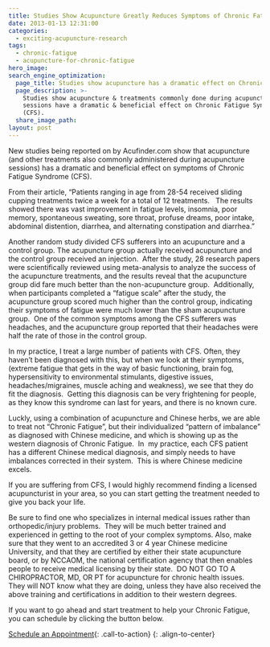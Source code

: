 ```yaml
---
title: Studies Show Acupuncture Greatly Reduces Symptoms of Chronic Fatigue Syndrome
date: 2013-01-13 12:31:00
categories:
  - exciting-acupuncture-research
tags:
  - chronic-fatigue
  - acupuncture-for-chronic-fatigue
hero_image:
search_engine_optimization:
  page_title: Studies show acupuncture has a dramatic effect on Chronic Fatigue
  page_description: >-
    Studies show acupuncture & treatments commonly done during acupuncture
    sessions have a dramatic & beneficial effect on Chronic Fatigue Syndrome
    (CFS).
  share_image_path:
layout: post
---
```


New studies being reported on by Acufinder.com show that acupuncture (and other treatments also commonly administered during acupuncture sessions) has a dramatic and beneficial effect on symptoms of Chronic Fatigue Syndrome (CFS).

From their article, “Patients ranging in age from 28-54 received sliding cupping treatments twice a week for a total of 12 treatments. &nbsp; The results showed there was vast improvement in fatigue levels, insomnia, poor memory, spontaneous sweating, sore throat, profuse dreams, poor intake, abdominal distention, diarrhea, and alternating constipation and diarrhea.”

Another random study divided CFS sufferers into an acupuncture and a control group. The acupuncture group actually received acupuncture and the control group received an injection.&nbsp; After the study, 28 research papers were scientifically reviewed using meta-analysis to analyze the success of the acupuncture treatments, and the results reveal that the acupuncture group did fare much better than the non-acupuncture group.&nbsp; Additionally, when participants completed a “fatigue scale” after the study, the acupuncture group scored much higher than the control group, indicating their symptoms of fatigue were much lower than the sham acupuncture group.&nbsp; One of the common symptoms among the CFS sufferers was headaches, and the acupuncture group reported that their headaches were half the rate of those in the control group.

In my practice, I treat a large number of patients with CFS. Often, they haven’t been diagnosed with this, but when we look at their symptoms, (extreme fatigue that gets in the way of basic functioning, brain fog, hypersensitivity to environmental stimulants, digestive issues, headaches/migraines, muscle aching and weakness), we see that they do fit the diagnosis.&nbsp; Getting this diagnosis can be very frightening for people, as they know this syndrome can last for years, and there is no known cure.

Luckly, using a combination of acupuncture and Chinese herbs, we are able to treat not “Chronic Fatigue”, but their individualized “pattern of imbalance” as diagnosed with Chinese medicine, and which is showing up as the western diagnosis of Chronic Fatigue.&nbsp; In&nbsp; my practice, each CFS patient has a different Chinese medical diagnosis, and simply needs to have imbalances corrected in their system.&nbsp; This is where Chinese medicine excels.

If you are suffering from CFS, I would highly recommend finding a licensed acupuncturist in your area, so you can start getting the treatment needed to give you back your life.&nbsp;

Be sure to find one who specializes in internal medical issues rather than orthopedic/injury problems.&nbsp; They will be much better trained and experienced in getting to the root of your complex symptoms. Also, make sure that they went to an accredited 3 or 4 year Chinese medicine University, and that they are certified by either their state acupuncture board, or by NCCAOM, the national certification agency that then enables people to receive medical licensing by their state.&nbsp; DO NOT GO TO A CHIROPRACTOR, MD, OR PT for acupuncture for chronic health issues.&nbsp; They will NOT know what they are doing, unless they have also received the above training and certifications in addition to their western degrees.

If you want to go ahead and start treatment to help your Chronic Fatigue, you can schedule by clicking the button below.

[Schedule an Appointment](/make-an-appointment/){: .call-to-action}
{: .align-to-center}

&nbsp;